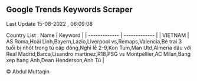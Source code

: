 

## Google Trends Keywords Scraper 
 
Last Update 15-08-2022 , 06:09:08

Country List :
 Name  | Keyword |
| ------------- | ------------- |
| VIETNAM | AS Roma,Hoài Linh,Bayern,Lazio,Liverpool vs,Remaps,Valencia,Bé trai 3 tuổi bị nhốt trong tủ cấp đông,Nghỉ lễ 2-9,Kon Tum,Man Utd,Almería đấu với Real Madrid,Barca,Lisandro martínez,R18,PSG vs Montpellier,AC Milan,Bang xep hang Anh,Dean Henderson,Anh Tú |



© Abdul Muttaqin 
